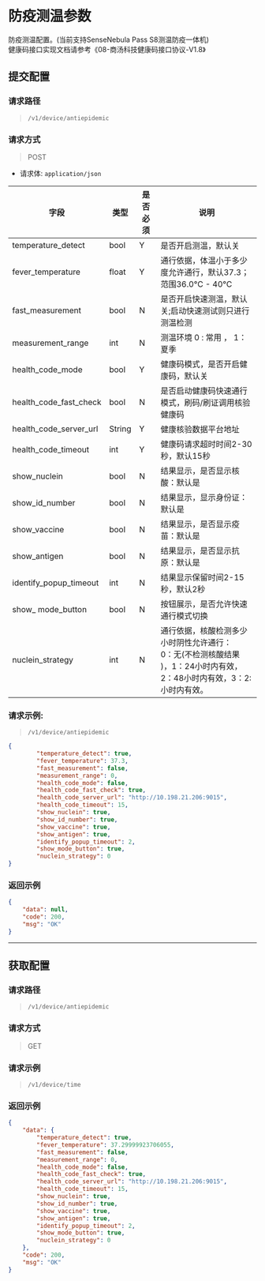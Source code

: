 # 防疫测温参数
防疫测温配置。(当前支持SenseNebula Pass S8测温防疫一体机)<br>
健康码接口实现文档请参考《08-商汤科技健康码接口协议-V1.8》
## 提交配置


### 请求路径

> `/v1/device/antiepidemic`

### 请求方式

> POST

- 请求体: `application/json`

| 字段           | 类型    | 是否必须 | 说明                                                         |
| -------------- | ------- | -------- | ------------------------------------------------------------ |
| temperature_detect     | bool   | Y        | 是否开启测温，默认关                                         |
| fever_temperature      | float  | Y        | 通行依据，体温小于多少度允许通行，默认37.3；范围36.0°C - 40°C |
| fast_measurement       | bool   | N        | 是否开启快速测温，默认关;启动快速测试则只进行测温检测                                     |
| measurement_range      | int    | N        | 测温环境 0 : 常用 ， 1：夏季                                 |
| health_code_mode       | bool   | Y        | 健康码模式，是否开启健康码，默认关                           |
| health_code_fast_check | bool   | N        | 是否启动健康码快速通行模式，刷码/刷证调用核验健康码 |
| health_code_server_url | String | Y        | 健康核验数据平台地址                                         |
| health_code_timeout    | int    | Y        | 健康码请求超时时间2-30 秒，默认15秒                          |
| show_nuclein           | bool   | N        | 结果显示，是否显示核酸：默认是                               |
| show_id_number         | bool   | N        | 结果显示，显示身份证：默认是                                 |
| show_vaccine           | bool   | N        | 结果显示，是否显示疫苗：默认是                               |
| show_antigen           | bool   | N        | 结果显示，是否显示抗原：默认是                               |
| identify_popup_timeout | int    | N        | 结果显示保留时间2-15 秒，默认2秒                             |
| show_ mode_button      | bool   | N        | 按钮展示，是否允许快速通行模式切换                           |
| nuclein_strategy       | int    | N        | 通行依据，核酸检测多少小时阴性允许通行：<br>0：无(不检测核酸结果 )，1：24小时内有效，2：48小时内有效，3：2:小时内有效。|


### 请求示例:

> `/v1/device/antiepidemic`

```json
{
        "temperature_detect": true,
        "fever_temperature": 37.3,
        "fast_measurement": false,
        "measurement_range": 0,
        "health_code_mode": false,
        "health_code_fast_check": true,
        "health_code_server_url": "http://10.198.21.206:9015",
        "health_code_timeout": 15,
        "show_nuclein": true,
        "show_id_number": true,
        "show_vaccine": true,
        "show_antigen": true,
        "identify_popup_timeout": 2,
        "show_mode_button": true,
        "nuclein_strategy": 0
}
```
### 返回示例

```json
{
    "data": null,
    "code": 200,
    "msg": "OK"
}
```

---

## 获取配置

### 请求路径

> `/v1/device/antiepidemic`

### 请求方式

> GET

### 请求示例

> `​/v1​/device​/time`

### 返回示例

```json
{
    "data": {
        "temperature_detect": true,
        "fever_temperature": 37.29999923706055,
        "fast_measurement": false,
        "measurement_range": 0,
        "health_code_mode": false,
        "health_code_fast_check": true,
        "health_code_server_url": "http://10.198.21.206:9015",
        "health_code_timeout": 15,
        "show_nuclein": true,
        "show_id_number": true,
        "show_vaccine": true,
        "show_antigen": true,
        "identify_popup_timeout": 2,
        "show_mode_button": true,
        "nuclein_strategy": 0
    },
    "code": 200,
    "msg": "OK"
}
```

